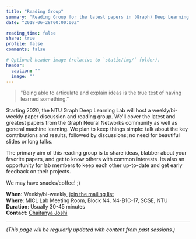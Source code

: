 ```yaml
---
title: "Reading Group"
summary: "Reading Group for the latest papers in (Graph) Deep Learning."
date: "2018-06-28T00:00:00Z"

reading_time: false 
share: true
profile: false
comments: false

# Optional header image (relative to `static/img/` folder).
header:
  caption: ""
  image: ""
---
```


>"Being able to articulate and explain ideas is the true test of having learned something."

Starting 2020, the NTU Graph Deep Learning Lab will host a weekly/bi-weekly paper discussion and reading group.
We'll cover the latest and greatest papers from the Graph Neural Networks community as well as general machine learning.
We plan to keep things simple: talk about the key contributions and results, followed by discussions; no need for beautiful slides or long talks.

The primary aim of this reading group is to share ideas, blabber about your favorite papers, and get to know others with common interests. 
Its also an opportunity for lab members to keep each other up-to-date and get early feedback on their projects.

We may have snacks/coffee! ;)

**When**: Weekly/bi-weekly, [join the mailing list](mailto:chaitanya.joshi@ntu.edu.sg?subject=[GDL%20Reading%20Group]) \
**Where**: MICL Lab Meeting Room, Block N4, N4-B1C-17, SCSE, NTU \
**Duration**: Usually 30-45 minutes \
**Contact**: [Chaitanya Joshi](/authors/chaitanya.joshi/)

---

*(This page will be regularly updated with content from past sessions.)*
